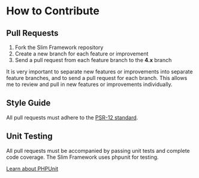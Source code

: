 # How to Contribute

## Pull Requests

1. Fork the Slim Framework repository
2. Create a new branch for each feature or improvement
3. Send a pull request from each feature branch to the **4.x** branch

It is very important to separate new features or improvements into separate feature branches, and to send a pull request for each branch. This allows me to review and pull in new features or improvements individually.

## Style Guide

All pull requests must adhere to the [PSR-12 standard](https://github.com/php-fig/fig-standards/blob/master/accepted/PSR-12-extended-coding-style-guide.md).

## Unit Testing

All pull requests must be accompanied by passing unit tests and complete code coverage. The Slim Framework uses phpunit for testing.

[Learn about PHPUnit](https://github.com/sebastianbergmann/phpunit/)